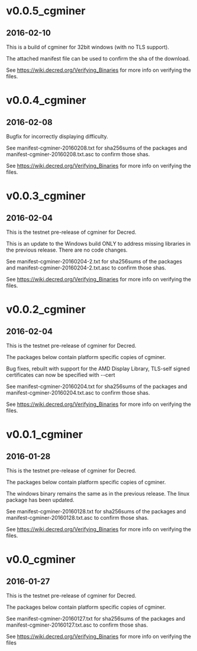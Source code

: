 # v0.0.5_cgminer

## 2016-02-10

This is a build of cgminer for 32bit windows (with no TLS support).

The attached manifest file can be used to confirm the sha of the
download.

See https://wiki.decred.org/Verifying_Binaries for more info on
verifying the files.

# v0.0.4_cgminer

## 2016-02-08

Bugfix for incorrectly displaying difficulty.

See manifest-cgminer-20160208.txt for sha256sums of the packages and
manifest-cgminer-20160208.txt.asc to confirm those shas.

See https://wiki.decred.org/Verifying_Binaries for more info on
verifying the files.

# v0.0.3_cgminer

## 2016-02-04

This is the testnet pre-release of cgminer for Decred.

This is an update to the Windows build ONLY to address missing
libraries in the previous release. There are no code changes.

See manifest-cgminer-20160204-2.txt for sha256sums of the packages and
manifest-cgminer-20160204-2.txt.asc to confirm those shas.

See https://wiki.decred.org/Verifying_Binaries for more info on
verifying the files.

# v0.0.2_cgminer

## 2016-02-04

This is the testnet pre-release of cgminer for Decred.

The packages below contain platform specific copies of cgminer.

Bug fixes, rebuilt with support for the AMD Display Library, TLS-self
signed certificates can now be specified with --cert

See manifest-cgminer-20160204.txt for sha256sums of the packages and
manifest-cgminer-20160204.txt.asc to confirm those shas.

See https://wiki.decred.org/Verifying_Binaries for more info on
verifying the files.

# v0.0.1_cgminer

## 2016-01-28

This is the testnet pre-release of cgminer for Decred.

The packages below contain platform specific copies of cgminer.

The windows binary remains the same as in the previous release. The
linux package has been updated.

See manifest-cgminer-20160128.txt for sha256sums of the packages and
manifest-cgminer-20160128.txt.asc to confirm those shas.

See https://wiki.decred.org/Verifying_Binaries for more info on
verifying the files.

# v0.0_cgminer

## 2016-01-27

This is the testnet pre-release of cgminer for Decred.

The packages below contain platform specific copies of cgminer.

See manifest-cgminer-20160127.txt for sha256sums of the packages and
manifest-cgminer-20160127.txt.asc to confirm those shas.

See https://wiki.decred.org/Verifying_Binaries for more info on
verifying the files

